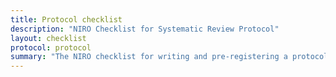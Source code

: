 ```yaml
---
title: Protocol checklist
description: "NIRO Checklist for Systematic Review Protocol"
layout: checklist
protocol: protocol
summary: "The NIRO checklist for writing and pre-registering a protocol for your systematic review helps you to be as rigorous as possible"
---
```

